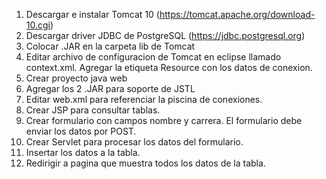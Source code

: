 1. Descargar e instalar Tomcat 10 (https://tomcat.apache.org/download-10.cgi)
2. Descargar driver JDBC de PostgreSQL (https://jdbc.postgresql.org)
3. Colocar .JAR en la carpeta lib de Tomcat
4. Editar archivo de configuracion de Tomcat en eclipse llamado context.xml. Agregar la etiqueta Resource con los datos de conexion.
5. Crear proyecto java web
6. Agregar los 2 .JAR para soporte de JSTL
7. Editar web.xml para referenciar la piscina de conexiones.
8. Crear JSP para consultar tablas.
9. Crear formulario con campos nombre y carrera. El formulario debe enviar los datos por POST.
10. Crear Servlet para procesar los datos del formulario.
11. Insertar los datos a la tabla.
12. Redirigir a pagina que muestra todos los datos de la tabla.

